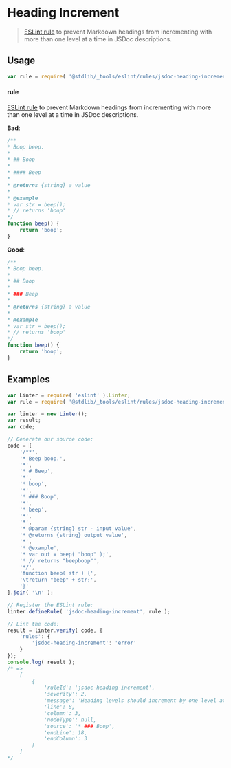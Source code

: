 <!--

@license Apache-2.0

Copyright (c) 2018 The Stdlib Authors.

Licensed under the Apache License, Version 2.0 (the "License");
you may not use this file except in compliance with the License.
You may obtain a copy of the License at

   http://www.apache.org/licenses/LICENSE-2.0

Unless required by applicable law or agreed to in writing, software
distributed under the License is distributed on an "AS IS" BASIS,
WITHOUT WARRANTIES OR CONDITIONS OF ANY KIND, either express or implied.
See the License for the specific language governing permissions and
limitations under the License.

-->

# Heading Increment

> [ESLint rule][eslint-rules] to prevent Markdown headings from incrementing with more than one level at a time in JSDoc descriptions.

<section class="intro">

</section>

<!-- /.intro -->

<section class="usage">

## Usage

```javascript
var rule = require( '@stdlib/_tools/eslint/rules/jsdoc-heading-increment' );
```

#### rule

[ESLint rule][eslint-rules] to prevent Markdown headings from incrementing with more than one level at a time in JSDoc descriptions.

**Bad**:

<!-- eslint-disable stdlib/jsdoc-heading-increment, stdlib/jsdoc-markdown-remark -->

```javascript
/**
* Boop beep.
*
* ## Boop
*
* #### Beep
*
* @returns {string} a value
*
* @example
* var str = beep();
* // returns 'boop'
*/
function beep() {
    return 'boop';
}
```

**Good**:

```javascript
/**
* Boop beep.
*
* ## Boop
*
* ### Beep
*
* @returns {string} a value
*
* @example
* var str = beep();
* // returns 'boop'
*/
function beep() {
    return 'boop';
}
```

</section>

<!-- /.usage -->

<section class="examples">

## Examples

<!-- eslint no-undef: "error" -->

```javascript
var Linter = require( 'eslint' ).Linter;
var rule = require( '@stdlib/_tools/eslint/rules/jsdoc-heading-increment' );

var linter = new Linter();
var result;
var code;

// Generate our source code:
code = [
    '/**',
    '* Beep boop.',
    '*',
    '* # Beep',
    '*',
    '* boop',
    '*',
    '* ### Boop',
    '*',
    '* beep',
    '*',
    '*',
    '* @param {string} str - input value',
    '* @returns {string} output value',
    '*',
    '* @example',
    '* var out = beep( "boop" );',
    '* // returns "beepboop"',
    '*/',
    'function beep( str ) {',
    '\treturn "beep" + str;',
    '}'
].join( '\n' );

// Register the ESLint rule:
linter.defineRule( 'jsdoc-heading-increment', rule );

// Lint the code:
result = linter.verify( code, {
    'rules': {
        'jsdoc-heading-increment': 'error'
    }
});
console.log( result );
/* =>
    [
        {
            'ruleId': 'jsdoc-heading-increment',
            'severity': 2,
            'message': 'Heading levels should increment by one level at a time',
            'line': 8,
            'column': 3,
            'nodeType': null,
            'source': '* ### Boop',
            'endLine': 18,
            'endColumn': 3
        }
    ]
*/
```

</section>

<!-- /.examples -->

<section class="links">

[eslint-rules]: https://eslint.org/docs/developer-guide/working-with-rules

</section>

<!-- /.links -->
